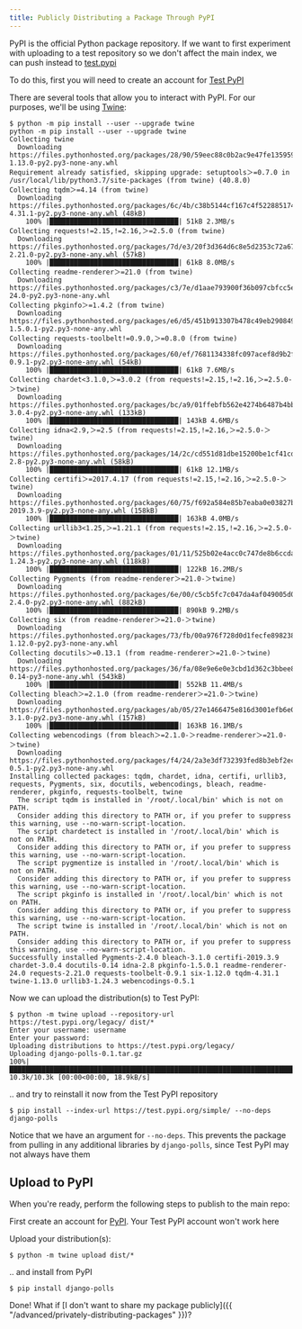 ```yaml
---
title: Publicly Distributing a Package Through PyPI
---
```


PyPI is the official Python package repository. If we want to first experiment with uploading to a test repository so we don't affect the main index, we can push instead to [test.pypi](https://test.pypi.org/)

To do this, first you will need to create an account for [Test PyPI](https://test.pypi.org/account/register/)

There are several tools that allow you to interact with PyPI. For our purposes, we'll be using [Twine](https://github.com/pypa/twine):

```terminal
$ python -m pip install --user --upgrade twine
python -m pip install --user --upgrade twine
Collecting twine
  Downloading https://files.pythonhosted.org/packages/28/90/59eec88c0b2ac9e47fe135959007acb93a3cc9f7146366e11fecf718dd15/twine-1.13.0-py2.py3-none-any.whl
Requirement already satisfied, skipping upgrade: setuptools＞=0.7.0 in /usr/local/lib/python3.7/site-packages (from twine) (40.8.0)
Collecting tqdm＞=4.14 (from twine)
  Downloading https://files.pythonhosted.org/packages/6c/4b/c38b5144cf167c4f52288517436ccafefe9dc01b8d1c190e18a6b154cd4a/tqdm-4.31.1-py2.py3-none-any.whl (48kB)
    100% |████████████████████████████████| 51kB 2.3MB/s
Collecting requests!=2.15,!=2.16,＞=2.5.0 (from twine)
  Downloading https://files.pythonhosted.org/packages/7d/e3/20f3d364d6c8e5d2353c72a67778eb189176f08e873c9900e10c0287b84b/requests-2.21.0-py2.py3-none-any.whl (57kB)
    100% |████████████████████████████████| 61kB 8.0MB/s
Collecting readme-renderer＞=21.0 (from twine)
  Downloading https://files.pythonhosted.org/packages/c3/7e/d1aae793900f36b097cbfcc5e70eef82b5b56423a6c52a36dce51fedd8f0/readme_renderer-24.0-py2.py3-none-any.whl
Collecting pkginfo＞=1.4.2 (from twine)
  Downloading https://files.pythonhosted.org/packages/e6/d5/451b913307b478c49eb29084916639dc53a88489b993530fed0a66bab8b9/pkginfo-1.5.0.1-py2.py3-none-any.whl
Collecting requests-toolbelt!=0.9.0,＞=0.8.0 (from twine)
  Downloading https://files.pythonhosted.org/packages/60/ef/7681134338fc097acef8d9b2f8abe0458e4d87559c689a8c306d0957ece5/requests_toolbelt-0.9.1-py2.py3-none-any.whl (54kB)
    100% |████████████████████████████████| 61kB 7.6MB/s
Collecting chardet<3.1.0,＞=3.0.2 (from requests!=2.15,!=2.16,＞=2.5.0-＞twine)
  Downloading https://files.pythonhosted.org/packages/bc/a9/01ffebfb562e4274b6487b4bb1ddec7ca55ec7510b22e4c51f14098443b8/chardet-3.0.4-py2.py3-none-any.whl (133kB)
    100% |████████████████████████████████| 143kB 4.6MB/s
Collecting idna<2.9,＞=2.5 (from requests!=2.15,!=2.16,＞=2.5.0-＞twine)
  Downloading https://files.pythonhosted.org/packages/14/2c/cd551d81dbe15200be1cf41cd03869a46fe7226e7450af7a6545bfc474c9/idna-2.8-py2.py3-none-any.whl (58kB)
    100% |████████████████████████████████| 61kB 12.1MB/s
Collecting certifi＞=2017.4.17 (from requests!=2.15,!=2.16,＞=2.5.0-＞twine)
  Downloading https://files.pythonhosted.org/packages/60/75/f692a584e85b7eaba0e03827b3d51f45f571c2e793dd731e598828d380aa/certifi-2019.3.9-py2.py3-none-any.whl (158kB)
    100% |████████████████████████████████| 163kB 4.0MB/s
Collecting urllib3<1.25,＞=1.21.1 (from requests!=2.15,!=2.16,＞=2.5.0-＞twine)
  Downloading https://files.pythonhosted.org/packages/01/11/525b02e4acc0c747de8b6ccdab376331597c569c42ea66ab0a1dbd36eca2/urllib3-1.24.3-py2.py3-none-any.whl (118kB)
    100% |████████████████████████████████| 122kB 16.2MB/s
Collecting Pygments (from readme-renderer＞=21.0-＞twine)
  Downloading https://files.pythonhosted.org/packages/6e/00/c5cb5fc7c047da4af049005d0146b3a961b1a25d9cefbbe24bf0882a11ad/Pygments-2.4.0-py2.py3-none-any.whl (882kB)
    100% |████████████████████████████████| 890kB 9.2MB/s
Collecting six (from readme-renderer＞=21.0-＞twine)
  Downloading https://files.pythonhosted.org/packages/73/fb/00a976f728d0d1fecfe898238ce23f502a721c0ac0ecfedb80e0d88c64e9/six-1.12.0-py2.py3-none-any.whl
Collecting docutils＞=0.13.1 (from readme-renderer＞=21.0-＞twine)
  Downloading https://files.pythonhosted.org/packages/36/fa/08e9e6e0e3cbd1d362c3bbee8d01d0aedb2155c4ac112b19ef3cae8eed8d/docutils-0.14-py3-none-any.whl (543kB)
    100% |████████████████████████████████| 552kB 11.4MB/s
Collecting bleach＞=2.1.0 (from readme-renderer＞=21.0-＞twine)
  Downloading https://files.pythonhosted.org/packages/ab/05/27e1466475e816d3001efb6e0a85a819be17411420494a1e602c36f8299d/bleach-3.1.0-py2.py3-none-any.whl (157kB)
    100% |████████████████████████████████| 163kB 16.1MB/s
Collecting webencodings (from bleach＞=2.1.0-＞readme-renderer＞=21.0-＞twine)
  Downloading https://files.pythonhosted.org/packages/f4/24/2a3e3df732393fed8b3ebf2ec078f05546de641fe1b667ee316ec1dcf3b7/webencodings-0.5.1-py2.py3-none-any.whl
Installing collected packages: tqdm, chardet, idna, certifi, urllib3, requests, Pygments, six, docutils, webencodings, bleach, readme-renderer, pkginfo, requests-toolbelt, twine
  The script tqdm is installed in '/root/.local/bin' which is not on PATH.
  Consider adding this directory to PATH or, if you prefer to suppress this warning, use --no-warn-script-location.
  The script chardetect is installed in '/root/.local/bin' which is not on PATH.
  Consider adding this directory to PATH or, if you prefer to suppress this warning, use --no-warn-script-location.
  The script pygmentize is installed in '/root/.local/bin' which is not on PATH.
  Consider adding this directory to PATH or, if you prefer to suppress this warning, use --no-warn-script-location.
  The script pkginfo is installed in '/root/.local/bin' which is not on PATH.
  Consider adding this directory to PATH or, if you prefer to suppress this warning, use --no-warn-script-location.
  The script twine is installed in '/root/.local/bin' which is not on PATH.
  Consider adding this directory to PATH or, if you prefer to suppress this warning, use --no-warn-script-location.
Successfully installed Pygments-2.4.0 bleach-3.1.0 certifi-2019.3.9 chardet-3.0.4 docutils-0.14 idna-2.8 pkginfo-1.5.0.1 readme-renderer-24.0 requests-2.21.0 requests-toolbelt-0.9.1 six-1.12.0 tqdm-4.31.1 twine-1.13.0 urllib3-1.24.3 webencodings-0.5.1
```

Now we can upload the distribution(s) to Test PyPI:

```terminal
$ python -m twine upload --repository-url https://test.pypi.org/legacy/ dist/*
Enter your username: username
Enter your password:
Uploading distributions to https://test.pypi.org/legacy/
Uploading django-polls-0.1.tar.gz
100%|████████████████████████████████████████████████████████████████████████████████████████████████████████████████████████████| 10.3k/10.3k [00:00<00:00, 18.9kB/s]
```

.. and try to reinstall it now from the Test PyPI repository

```terminal
$ pip install --index-url https://test.pypi.org/simple/ --no-deps django-polls
```

Notice that we have an argument for `--no-deps`. This prevents the package from pulling in any additional libraries by `django-polls`, since Test PyPI may not always have them

## Upload to PyPI

When you're ready, perform the following steps to publish to the main repo:

First create an account for [PyPI](https://pypi.org/account/register/). Your Test PyPI account won't work here

Upload your distribution(s):

```terminal
$ python -m twine upload dist/*
```

.. and install from PyPI

```terminal
$ pip install django-polls
```

Done! What if [I don't want to share my package publicly]({{ "/advanced/privately-distributing-packages" }})?
